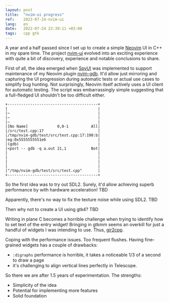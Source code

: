 ```yaml
---
layout: post
title:  "nvim-ui progress"
ref:    2022-07-24-nvim-ui
lang:   en
date:   2022-07-24 22:39:11 +03:00
tags:   cpp gtk
---
```


A year and a half passed since I set up to create a simple
[Neovim](https://neovim.io) UI in C++ in my spare time. The project
[nvim-ui](https://github.com/sakhnik/nvim-ui) evolved into an exciting
experience with quite a bit of discovery, experience and notable conclusions to
share.

First of all, the idea emerged when
[SpyUI](https://github.com/sakhnik/nvim-gdb/blob/master/test/spy_ui.py) was
implemented to support maintenance of my Neovim plugin
[nvim-gdb](https://github.com/sakhnik/nvim-gdb). It'd allow just mirroring and
capturing the UI progression during automatic tests or actual use cases to
simplify bug hunting. Not surprisingly, Neovim itself actively uses a UI client
for automatic testing. The script was embarrassingly simple suggesting that a
full-fledged UI shouldn't be too difficult either.

```
+----------------------------------------+
|                                        |
|~                                       |
|~                                       |
|~                                       |
|[No Name]             0,0-1          All|
|/src/test.cpp:17                        |
|/tmp/nvim-gdb/test/src/test.cpp:17:190:b|
|eg:0x5555555551e6                       |
|(gdb)                                   |
|<port -- gdb -q a.out 21,1           Bot|
|                                        |
|                                        |
|                                        |
|                                        |
|"/tmp/nvim-gdb/test/src/test.cpp"       |
+----------------------------------------+
```

So the first idea was to try out SDL2. Surely, it'd allow achieving superb
performance by with hardware acceleration!
TBD

Apparently, there's no way to fix the texture noise while using SDL2.
TBD

Then why not to create a UI using gtk4?
TBD

Writing in plane C becomes a horrible challenge when trying to identify how to
set text of the entry widget! Bringing in gtkmm seems an overkill for just a
handful of widgets I was intending to use.
Thus, [gir2cpp](https://github.com/sakhnik/gir2cpp).

Coping with the performance issues.
Too frequent flushes.
Having fine-grained widgets has a couple of drawbacks:

* `:digraphs` performance is horrible, it takes a noticeable 1/3 of a second to
    draw a page
* it's challenging to align vertical lines perfectly in Telescope.

So there we are after 1.5 years of experimentation.
The strengths:

* Simplicity of the idea
* Potential for implementing more features
* Solid foundation
